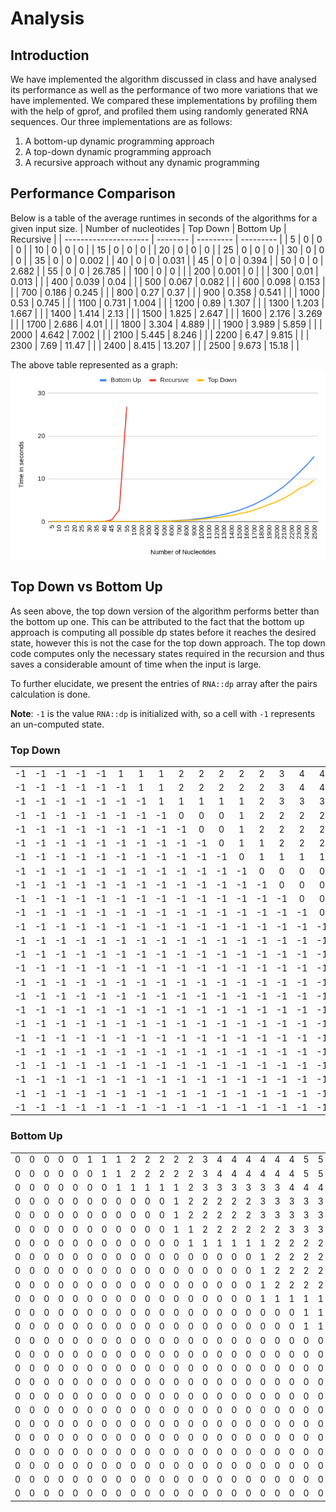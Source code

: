 # Analysis

## Introduction
We have implemented the algorithm discussed in class and have analysed its performance as well as the performance of two more variations that we have implemented. We compared these implementations by profiling them with the help of gprof, and profiled them using randomly generated RNA sequences.
Our three implementations are as follows:
1. A bottom-up dynamic programming approach
2. A top-down dynamic programming approach
3. A recursive approach without any dynamic programming

## Performance Comparison


Below is a table of the average runtimes in seconds of the algorithms for a given input size.
| Number of nucleotides | Top Down | Bottom Up | Recursive |
| --------------------- | -------- | --------- | --------- |
| 5                     | 0        | 0         | 0         |
| 10                    | 0        | 0         | 0         |
| 15                    | 0        | 0         | 0         |
| 20                    | 0        | 0         | 0         |
| 25                    | 0        | 0         | 0         |
| 30                    | 0        | 0         | 0         |
| 35                    | 0        | 0         | 0.002     |
| 40                    | 0        | 0         | 0.031     |
| 45                    | 0        | 0         | 0.394     |
| 50                    | 0        | 0         | 2.682     |
| 55                    | 0        | 0         | 26.785    |
| 100                   | 0        | 0         |           |
| 200                   | 0.001    | 0         |           |
| 300                   | 0.01     | 0.013     |           |
| 400                   | 0.039    | 0.04      |           |
| 500                   | 0.067    | 0.082     |           |
| 600                   | 0.098    | 0.153     |           |
| 700                   | 0.186    | 0.245     |           |
| 800                   | 0.27     | 0.37      |           |
| 900                   | 0.358    | 0.541     |           |
| 1000                  | 0.53     | 0.745     |           |
| 1100                  | 0.731    | 1.004     |           |
| 1200                  | 0.89     | 1.307     |           |
| 1300                  | 1.203    | 1.667     |           |
| 1400                  | 1.414    | 2.13      |           |
| 1500                  | 1.825    | 2.647     |           |
| 1600                  | 2.176    | 3.269     |           |
| 1700                  | 2.686    | 4.01      |           |
| 1800                  | 3.304    | 4.889     |           |
| 1900                  | 3.989    | 5.859     |           |
| 2000                  | 4.642    | 7.002     |           |
| 2100                  | 5.445    | 8.246     |           |
| 2200                  | 6.47     | 9.815     |           |
| 2300                  | 7.69     | 11.47     |           |
| 2400                  | 8.415    | 13.207    |           |
| 2500                  | 9.673    | 15.18     |           |

The above table represented as a graph:
![graph](images/graph.png)

## Top Down vs Bottom Up

As seen above, the top down version of the algorithm performs better than the bottom up one. This can be attributed to the fact that the bottom up approach is computing all possible dp states before it reaches the desired state, however this is not the case for the top down approach. The top down code computes only the necessary states required in the recursion and thus saves a considerable amount of time when the input is large.

To further elucidate, we present the entries of `RNA::dp` array after the pairs calculation is done.

**Note**: `-1` is the value `RNA::dp` is initialized with, so a cell with `-1` represents an un-computed state.

### Top Down

|     |     |     |     |     |     |     |     |     |     |     |     |     |     |     |     |     |     |     |     |     |     |     |     |     |
| :-: | :-: | :-: | :-: | :-: | :-: | :-: | :-: | :-: | :-: | :-: | :-: | :-: | :-: | :-: | :-: | :-: | :-: | :-: | :-: | :-: | :-: | :-: | :-: | :-: |
| -1  | -1  | -1  | -1  | -1  |  1  |  1  |  1  |  2  |  2  |  2  |  2  |  2  |  3  |  4  |  4  |  4  |  4  |  4  |  4  |  5  |  5  |  5  |  6  |  6  |
| -1  | -1  | -1  | -1  | -1  | -1  |  1  |  1  |  2  |  2  |  2  |  2  |  2  |  3  |  4  |  4  |  4  |  4  |  4  |  4  |  5  |  5  |  5  |  5  | -1  |
| -1  | -1  | -1  | -1  | -1  | -1  | -1  |  1  |  1  |  1  |  1  |  1  |  2  |  3  |  3  |  3  |  3  |  3  |  3  |  4  |  4  | -1  | -1  | -1  | -1  |
| -1  | -1  | -1  | -1  | -1  | -1  | -1  | -1  |  0  |  0  |  0  |  1  |  2  |  2  |  2  |  2  |  2  |  3  |  3  |  3  |  3  |  3  | -1  | -1  | -1  |
| -1  | -1  | -1  | -1  | -1  | -1  | -1  | -1  | -1  |  0  |  0  |  1  |  2  |  2  |  2  |  2  |  2  |  3  |  3  |  3  |  3  |  3  |  3  |  3  | -1  |
| -1  | -1  | -1  | -1  | -1  | -1  | -1  | -1  | -1  | -1  |  0  |  1  |  1  |  2  |  2  |  2  |  2  |  2  | -1  | -1  | -1  | -1  | -1  | -1  | -1  |
| -1  | -1  | -1  | -1  | -1  | -1  | -1  | -1  | -1  | -1  | -1  |  0  |  1  |  1  |  1  |  1  |  1  |  1  |  2  |  2  |  2  |  2  | -1  | -1  | -1  |
| -1  | -1  | -1  | -1  | -1  | -1  | -1  | -1  | -1  | -1  | -1  | -1  |  0  |  0  |  0  |  0  |  0  |  1  | -1  | -1  | -1  | -1  | -1  | -1  | -1  |
| -1  | -1  | -1  | -1  | -1  | -1  | -1  | -1  | -1  | -1  | -1  | -1  | -1  |  0  |  0  |  0  |  0  |  1  |  2  |  2  |  2  |  2  |  2  |  2  | -1  |
| -1  | -1  | -1  | -1  | -1  | -1  | -1  | -1  | -1  | -1  | -1  | -1  | -1  | -1  |  0  |  0  |  0  |  1  | -1  | -1  | -1  | -1  | -1  | -1  | -1  |
| -1  | -1  | -1  | -1  | -1  | -1  | -1  | -1  | -1  | -1  | -1  | -1  | -1  | -1  | -1  |  0  |  0  |  1  | -1  | -1  | -1  | -1  | -1  | -1  | -1  |
| -1  | -1  | -1  | -1  | -1  | -1  | -1  | -1  | -1  | -1  | -1  | -1  | -1  | -1  | -1  | -1  |  0  |  0  | -1  | -1  | -1  | -1  | -1  | -1  | -1  |
| -1  | -1  | -1  | -1  | -1  | -1  | -1  | -1  | -1  | -1  | -1  | -1  | -1  | -1  | -1  | -1  | -1  |  0  |  0  |  0  |  1  |  1  |  1  |  1  | -1  |
| -1  | -1  | -1  | -1  | -1  | -1  | -1  | -1  | -1  | -1  | -1  | -1  | -1  | -1  | -1  | -1  | -1  | -1  |  0  |  0  |  0  | -1  | -1  | -1  | -1  |
| -1  | -1  | -1  | -1  | -1  | -1  | -1  | -1  | -1  | -1  | -1  | -1  | -1  | -1  | -1  | -1  | -1  | -1  | -1  |  0  |  0  |  0  |  0  |  1  | -1  |
| -1  | -1  | -1  | -1  | -1  | -1  | -1  | -1  | -1  | -1  | -1  | -1  | -1  | -1  | -1  | -1  | -1  | -1  | -1  | -1  | -1  | -1  | -1  | -1  | -1  |
| -1  | -1  | -1  | -1  | -1  | -1  | -1  | -1  | -1  | -1  | -1  | -1  | -1  | -1  | -1  | -1  | -1  | -1  | -1  | -1  | -1  |  0  |  0  |  1  | -1  |
| -1  | -1  | -1  | -1  | -1  | -1  | -1  | -1  | -1  | -1  | -1  | -1  | -1  | -1  | -1  | -1  | -1  | -1  | -1  | -1  | -1  | -1  |  0  |  0  | -1  |
| -1  | -1  | -1  | -1  | -1  | -1  | -1  | -1  | -1  | -1  | -1  | -1  | -1  | -1  | -1  | -1  | -1  | -1  | -1  | -1  | -1  | -1  | -1  | -1  | -1  |
| -1  | -1  | -1  | -1  | -1  | -1  | -1  | -1  | -1  | -1  | -1  | -1  | -1  | -1  | -1  | -1  | -1  | -1  | -1  | -1  | -1  | -1  | -1  | -1  | -1  |
| -1  | -1  | -1  | -1  | -1  | -1  | -1  | -1  | -1  | -1  | -1  | -1  | -1  | -1  | -1  | -1  | -1  | -1  | -1  | -1  | -1  | -1  | -1  | -1  | -1  |
| -1  | -1  | -1  | -1  | -1  | -1  | -1  | -1  | -1  | -1  | -1  | -1  | -1  | -1  | -1  | -1  | -1  | -1  | -1  | -1  | -1  | -1  | -1  | -1  | -1  |
| -1  | -1  | -1  | -1  | -1  | -1  | -1  | -1  | -1  | -1  | -1  | -1  | -1  | -1  | -1  | -1  | -1  | -1  | -1  | -1  | -1  | -1  | -1  | -1  | -1  |
| -1  | -1  | -1  | -1  | -1  | -1  | -1  | -1  | -1  | -1  | -1  | -1  | -1  | -1  | -1  | -1  | -1  | -1  | -1  | -1  | -1  | -1  | -1  | -1  | -1  |
| -1  | -1  | -1  | -1  | -1  | -1  | -1  | -1  | -1  | -1  | -1  | -1  | -1  | -1  | -1  | -1  | -1  | -1  | -1  | -1  | -1  | -1  | -1  | -1  | -1  |

### Bottom Up

|     |     |     |     |     |     |     |     |     |     |     |     |     |     |     |     |     |     |     |     |     |     |     |     |     |
| :-: | :-: | :-: | :-: | :-: | :-: | :-: | :-: | :-: | :-: | :-: | :-: | :-: | :-: | :-: | :-: | :-: | :-: | :-: | :-: | :-: | :-: | :-: | :-: | :-: |
|  0  |  0  |  0  |  0  |  0  |  1  |  1  |  1  |  2  |  2  |  2  |  2  |  2  |  3  |  4  |  4  |  4  |  4  |  4  |  4  |  5  |  5  |  5  |  6  |  6  |
|  0  |  0  |  0  |  0  |  0  |  0  |  1  |  1  |  2  |  2  |  2  |  2  |  2  |  3  |  4  |  4  |  4  |  4  |  4  |  4  |  5  |  5  |  5  |  5  |  6  |
|  0  |  0  |  0  |  0  |  0  |  0  |  0  |  1  |  1  |  1  |  1  |  1  |  2  |  3  |  3  |  3  |  3  |  3  |  3  |  4  |  4  |  4  |  4  |  4  |  5  |
|  0  |  0  |  0  |  0  |  0  |  0  |  0  |  0  |  0  |  0  |  0  |  1  |  2  |  2  |  2  |  2  |  2  |  3  |  3  |  3  |  3  |  3  |  3  |  4  |  4  |
|  0  |  0  |  0  |  0  |  0  |  0  |  0  |  0  |  0  |  0  |  0  |  1  |  2  |  2  |  2  |  2  |  2  |  3  |  3  |  3  |  3  |  3  |  3  |  3  |  4  |
|  0  |  0  |  0  |  0  |  0  |  0  |  0  |  0  |  0  |  0  |  0  |  1  |  1  |  2  |  2  |  2  |  2  |  2  |  2  |  3  |  3  |  3  |  3  |  3  |  4  |
|  0  |  0  |  0  |  0  |  0  |  0  |  0  |  0  |  0  |  0  |  0  |  0  |  1  |  1  |  1  |  1  |  1  |  1  |  2  |  2  |  2  |  2  |  2  |  3  |  3  |
|  0  |  0  |  0  |  0  |  0  |  0  |  0  |  0  |  0  |  0  |  0  |  0  |  0  |  0  |  0  |  0  |  0  |  1  |  2  |  2  |  2  |  2  |  2  |  3  |  3  |
|  0  |  0  |  0  |  0  |  0  |  0  |  0  |  0  |  0  |  0  |  0  |  0  |  0  |  0  |  0  |  0  |  0  |  1  |  2  |  2  |  2  |  2  |  2  |  2  |  3  |
|  0  |  0  |  0  |  0  |  0  |  0  |  0  |  0  |  0  |  0  |  0  |  0  |  0  |  0  |  0  |  0  |  0  |  1  |  2  |  2  |  2  |  2  |  2  |  2  |  3  |
|  0  |  0  |  0  |  0  |  0  |  0  |  0  |  0  |  0  |  0  |  0  |  0  |  0  |  0  |  0  |  0  |  0  |  1  |  1  |  1  |  1  |  1  |  1  |  2  |  2  |
|  0  |  0  |  0  |  0  |  0  |  0  |  0  |  0  |  0  |  0  |  0  |  0  |  0  |  0  |  0  |  0  |  0  |  0  |  0  |  0  |  1  |  1  |  1  |  2  |  2  |
|  0  |  0  |  0  |  0  |  0  |  0  |  0  |  0  |  0  |  0  |  0  |  0  |  0  |  0  |  0  |  0  |  0  |  0  |  0  |  0  |  1  |  1  |  1  |  1  |  2  |
|  0  |  0  |  0  |  0  |  0  |  0  |  0  |  0  |  0  |  0  |  0  |  0  |  0  |  0  |  0  |  0  |  0  |  0  |  0  |  0  |  0  |  0  |  0  |  1  |  2  |
|  0  |  0  |  0  |  0  |  0  |  0  |  0  |  0  |  0  |  0  |  0  |  0  |  0  |  0  |  0  |  0  |  0  |  0  |  0  |  0  |  0  |  0  |  0  |  1  |  2  |
|  0  |  0  |  0  |  0  |  0  |  0  |  0  |  0  |  0  |  0  |  0  |  0  |  0  |  0  |  0  |  0  |  0  |  0  |  0  |  0  |  0  |  0  |  0  |  1  |  2  |
|  0  |  0  |  0  |  0  |  0  |  0  |  0  |  0  |  0  |  0  |  0  |  0  |  0  |  0  |  0  |  0  |  0  |  0  |  0  |  0  |  0  |  0  |  0  |  1  |  1  |
|  0  |  0  |  0  |  0  |  0  |  0  |  0  |  0  |  0  |  0  |  0  |  0  |  0  |  0  |  0  |  0  |  0  |  0  |  0  |  0  |  0  |  0  |  0  |  0  |  1  |
|  0  |  0  |  0  |  0  |  0  |  0  |  0  |  0  |  0  |  0  |  0  |  0  |  0  |  0  |  0  |  0  |  0  |  0  |  0  |  0  |  0  |  0  |  0  |  0  |  1  |
|  0  |  0  |  0  |  0  |  0  |  0  |  0  |  0  |  0  |  0  |  0  |  0  |  0  |  0  |  0  |  0  |  0  |  0  |  0  |  0  |  0  |  0  |  0  |  0  |  1  |
|  0  |  0  |  0  |  0  |  0  |  0  |  0  |  0  |  0  |  0  |  0  |  0  |  0  |  0  |  0  |  0  |  0  |  0  |  0  |  0  |  0  |  0  |  0  |  0  |  0  |
|  0  |  0  |  0  |  0  |  0  |  0  |  0  |  0  |  0  |  0  |  0  |  0  |  0  |  0  |  0  |  0  |  0  |  0  |  0  |  0  |  0  |  0  |  0  |  0  |  0  |
|  0  |  0  |  0  |  0  |  0  |  0  |  0  |  0  |  0  |  0  |  0  |  0  |  0  |  0  |  0  |  0  |  0  |  0  |  0  |  0  |  0  |  0  |  0  |  0  |  0  |
|  0  |  0  |  0  |  0  |  0  |  0  |  0  |  0  |  0  |  0  |  0  |  0  |  0  |  0  |  0  |  0  |  0  |  0  |  0  |  0  |  0  |  0  |  0  |  0  |  0  |
|  0  |  0  |  0  |  0  |  0  |  0  |  0  |  0  |  0  |  0  |  0  |  0  |  0  |  0  |  0  |  0  |  0  |  0  |  0  |  0  |  0  |  0  |  0  |  0  |  0  |
